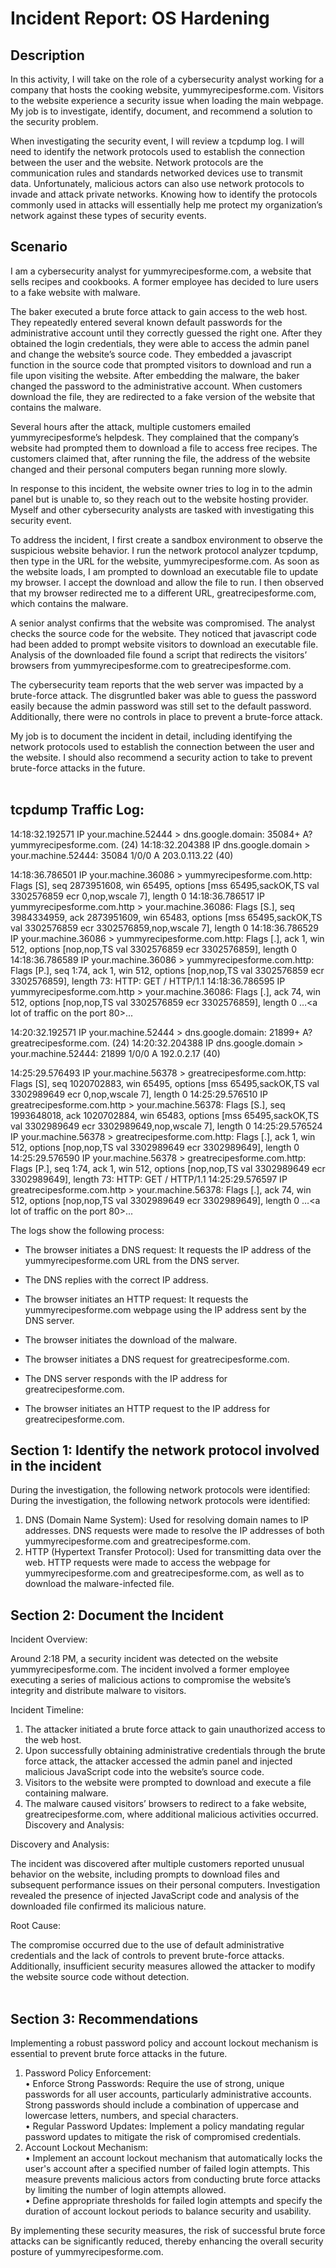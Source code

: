 <h1> Incident Report: OS Hardening</h1>

<h2>Description</h2>
In this activity, I will take on the role of a cybersecurity analyst working for a company that hosts the cooking website, yummyrecipesforme.com. Visitors to the website experience a security issue when loading the main webpage. My job is to investigate, identify, document, and recommend a solution to the security problem. 

When investigating the security event, I will review a tcpdump log. I will need to identify the network protocols used to establish the connection between the user and the website. Network protocols are the communication rules and standards networked devices use to transmit data. Unfortunately, malicious actors can also use network protocols to invade and attack private networks. Knowing how to identify the protocols commonly used in attacks will essentially help me protect my organization’s network against these types of security events.
<br />

<h2>Scenario</h2>


I am a cybersecurity analyst for yummyrecipesforme.com, a website that sells recipes and cookbooks. A former employee has decided to lure users to a fake website with malware. 

The baker executed a brute force attack to gain access to the web host. They repeatedly entered several known default passwords for the administrative account until they correctly guessed the right one. After they obtained the login credentials, they were able to access the admin panel and change the website’s source code. They embedded a javascript function in the source code that prompted visitors to download and run a file upon visiting the website. After embedding the malware, the baker changed the password to the administrative account. When customers download the file, they are redirected to a fake version of the website that contains the malware. 

Several hours after the attack, multiple customers emailed yummyrecipesforme’s helpdesk. They complained that the company’s website had prompted them to download a file to access free recipes. The customers claimed that, after running the file, the address of the website changed and their personal computers began running more slowly. 

In response to this incident, the website owner tries to log in to the admin panel but is unable to, so they reach out to the website hosting provider. Myself and other cybersecurity analysts are tasked with investigating this security event.

To address the incident, I first create a sandbox environment to observe the suspicious website behavior. I run the network protocol analyzer tcpdump, then type in the URL for the website, yummyrecipesforme.com. As soon as the website loads, I am prompted to download an executable file to update my browser. I accept the download and allow the file to run. I then observed that my browser redirected me to a different URL, greatrecipesforme.com, which contains the malware.

A senior analyst confirms that the website was compromised. The analyst checks the source code for the website. They noticed that javascript code had been added to prompt website visitors to download an executable file. Analysis of the downloaded file found a script that redirects the visitors’ browsers from yummyrecipesforme.com to greatrecipesforme.com. 

The cybersecurity team reports that the web server was impacted by a brute-force attack. The disgruntled baker was able to guess the password easily because the admin password was still set to the default password. Additionally, there were no controls in place to prevent a brute-force attack. 

My job is to document the incident in detail, including identifying the network protocols used to establish the connection between the user and the website.  I should also recommend a security action to take to prevent brute-force attacks in the future. <br/> <br/>


<h2>tcpdump Traffic Log:</h2>

14:18:32.192571 IP your.machine.52444 > dns.google.domain: 35084+ A? yummyrecipesforme.com. (24)
14:18:32.204388 IP dns.google.domain > your.machine.52444: 35084 1/0/0 A 203.0.113.22 (40)


14:18:36.786501 IP your.machine.36086 > yummyrecipesforme.com.http: Flags [S], seq 2873951608, win 65495, options [mss 65495,sackOK,TS val 3302576859 ecr 0,nop,wscale 7], length 0
14:18:36.786517 IP yummyrecipesforme.com.http > your.machine.36086: Flags [S.], seq 3984334959, ack 2873951609, win 65483, options [mss 65495,sackOK,TS val 3302576859 ecr 3302576859,nop,wscale 7], length 0
14:18:36.786529 IP your.machine.36086 > yummyrecipesforme.com.http: Flags [.], ack 1, win 512, options [nop,nop,TS val 3302576859 ecr 3302576859], length 0
14:18:36.786589 IP your.machine.36086 > yummyrecipesforme.com.http: Flags [P.], seq 1:74, ack 1, win 512, options [nop,nop,TS val 3302576859 ecr 3302576859], length 73: HTTP: GET / HTTP/1.1
14:18:36.786595 IP yummyrecipesforme.com.http > your.machine.36086: Flags [.], ack 74, win 512, options [nop,nop,TS val 3302576859 ecr 3302576859], length 0
…<a lot of traffic on the port 80>... 


14:20:32.192571 IP your.machine.52444 > dns.google.domain: 21899+ A? greatrecipesforme.com. (24)
14:20:32.204388 IP dns.google.domain > your.machine.52444: 21899 1/0/0 A 192.0.2.17 (40)

14:25:29.576493 IP your.machine.56378 > greatrecipesforme.com.http: Flags [S], seq 1020702883, win 65495, options [mss 65495,sackOK,TS val 3302989649 ecr 0,nop,wscale 7], length 0
14:25:29.576510 IP greatrecipesforme.com.http > your.machine.56378: Flags [S.], seq 1993648018, ack 1020702884, win 65483, options [mss 65495,sackOK,TS val 3302989649 ecr 3302989649,nop,wscale 7], length 0
14:25:29.576524 IP your.machine.56378 > greatrecipesforme.com.http: Flags [.], ack 1, win 512, options [nop,nop,TS val 3302989649 ecr 3302989649], length 0
14:25:29.576590 IP your.machine.56378 > greatrecipesforme.com.http: Flags [P.], seq 1:74, ack 1, win 512, options [nop,nop,TS val 3302989649 ecr 3302989649], length 73: HTTP: GET / HTTP/1.1
14:25:29.576597 IP greatrecipesforme.com.http > your.machine.56378: Flags [.], ack 74, win 512, options [nop,nop,TS val 3302989649 ecr 3302989649], length 0
…<a lot of traffic on the port 80>... 

The logs show the following process:

- The browser initiates a DNS request: It requests the IP address of the yummyrecipesforme.com URL from the DNS server.

- The DNS replies with the correct IP address. 

- The browser initiates an HTTP request: It requests the yummyrecipesforme.com webpage using the IP address sent by the DNS server.

- The browser initiates the download of the malware.

- The browser initiates a DNS request for greatrecipesforme.com.

- The DNS server responds with the IP address for greatrecipesforme.com.

- The browser initiates an HTTP request to the IP address for greatrecipesforme.com.

<h2>Section 1: Identify the network protocol involved in the incident </h2>

During the investigation, the following network protocols were identified:
During the investigation, the following network protocols were identified:
1.	DNS (Domain Name System): Used for resolving domain names to IP addresses. DNS requests were made to resolve the IP addresses of both yummyrecipesforme.com and greatrecipesforme.com.
2.	HTTP (Hypertext Transfer Protocol): Used for transmitting data over the web. HTTP requests were made to access the webpage for yummyrecipesforme.com and greatrecipesforme.com, as well as to download the malware-infected file.<br />

<h2>Section 2: Document the Incident</h2>

Incident Overview:

Around 2:18 PM, a security incident was detected on the website yummyrecipesforme.com. The incident involved a former employee executing a series of malicious actions to compromise the website’s integrity and distribute malware to visitors.

Incident Timeline:

1.	The attacker initiated a brute force attack to gain unauthorized access to the web host.
2.	Upon successfully obtaining administrative credentials through the brute force attack, the attacker accessed the admin panel and injected malicious JavaScript code into the website’s source code. 
3.	Visitors to the website were prompted to download and execute a file containing malware.
4.	The malware caused visitors’ browsers to redirect to a fake website, greatrecipesforme.com, where additional malicious activities occurred.
Discovery and Analysis:

Discovery and Analysis:

The incident was discovered after multiple customers reported unusual behavior on the website, including prompts to download files and subsequent performance issues on their personal computers. Investigation revealed the presence of injected JavaScript code and analysis of the downloaded file confirmed its malicious nature.  

Root Cause:

The compromise occurred due to the use of default administrative credentials and the lack of controls to prevent brute-force attacks. Additionally, insufficient security measures allowed the attacker to modify the website source code without detection. 
 <br /> <br />  

<h2>Section 3: Recommendations</h2>

Implementing a robust password policy and account lockout mechanism is essential to prevent brute force attacks in the future.

1.	Password Policy Enforcement:<br /> 
•	Enforce Strong Passwords: Require the use of strong, unique passwords for all user accounts, particularly administrative accounts. Strong passwords should include a combination of uppercase and lowercase letters, numbers, and special characters.<br /> 
•	Regular Password Updates: Implement a policy mandating regular password updates to mitigate the risk of compromised credentials.<br /> 
2.	Account Lockout Mechanism:<br /> 
•	Implement an account lockout mechanism that automatically locks the user's account after a specified number of failed login attempts. This measure prevents malicious actors from conducting brute force attacks by limiting the number of login attempts allowed.  
•	Define appropriate thresholds for failed login attempts and specify the duration of account lockout periods to balance security and usability. 

By implementing these security measures, the risk of successful brute force attacks can be significantly reduced, thereby enhancing the overall security posture of yummyrecipesforme.com.

 <!--
 ```diff
- text in red
+ text in green
! text in orange
